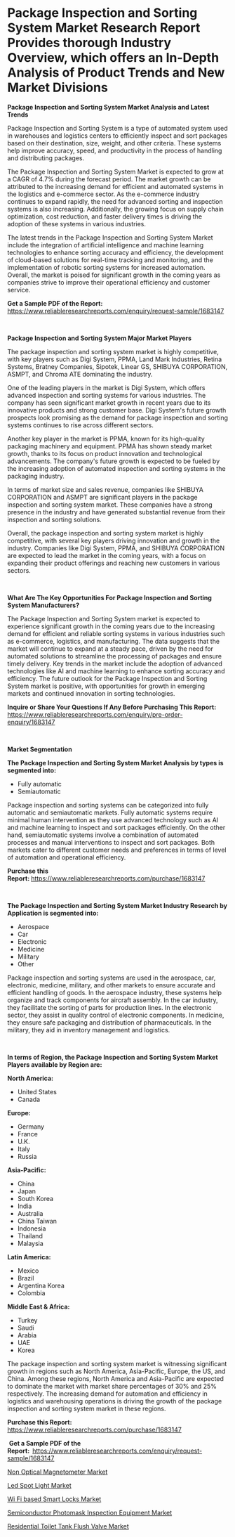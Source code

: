 <p><h1>Package Inspection and Sorting System Market Research Report Provides thorough Industry Overview, which offers an In-Depth Analysis of Product Trends and New Market Divisions</h1></p><p><strong>Package Inspection and Sorting System Market Analysis and Latest Trends</strong></p>
<p><p>Package Inspection and Sorting System is a type of automated system used in warehouses and logistics centers to efficiently inspect and sort packages based on their destination, size, weight, and other criteria. These systems help improve accuracy, speed, and productivity in the process of handling and distributing packages.</p><p>The Package Inspection and Sorting System Market is expected to grow at a CAGR of 4.7% during the forecast period. The market growth can be attributed to the increasing demand for efficient and automated systems in the logistics and e-commerce sector. As the e-commerce industry continues to expand rapidly, the need for advanced sorting and inspection systems is also increasing. Additionally, the growing focus on supply chain optimization, cost reduction, and faster delivery times is driving the adoption of these systems in various industries.</p><p>The latest trends in the Package Inspection and Sorting System Market include the integration of artificial intelligence and machine learning technologies to enhance sorting accuracy and efficiency, the development of cloud-based solutions for real-time tracking and monitoring, and the implementation of robotic sorting systems for increased automation. Overall, the market is poised for significant growth in the coming years as companies strive to improve their operational efficiency and customer service.</p></p>
<p><strong>Get a Sample PDF of the Report:&nbsp;</strong> <a href="https://www.reliableresearchreports.com/enquiry/request-sample/1683147">https://www.reliableresearchreports.com/enquiry/request-sample/1683147</a></p>
<p>&nbsp;</p>
<p><strong>Package Inspection and Sorting System Major Market Players</strong></p>
<p><p>The package inspection and sorting system market is highly competitive, with key players such as Digi System, PPMA, Land Mark Industries, Retina Systems, Bratney Companies, Sipotek, Linear GS, SHIBUYA CORPORATION, ASMPT, and Chroma ATE dominating the industry.</p><p>One of the leading players in the market is Digi System, which offers advanced inspection and sorting systems for various industries. The company has seen significant market growth in recent years due to its innovative products and strong customer base. Digi System's future growth prospects look promising as the demand for package inspection and sorting systems continues to rise across different sectors.</p><p>Another key player in the market is PPMA, known for its high-quality packaging machinery and equipment. PPMA has shown steady market growth, thanks to its focus on product innovation and technological advancements. The company's future growth is expected to be fueled by the increasing adoption of automated inspection and sorting systems in the packaging industry.</p><p>In terms of market size and sales revenue, companies like SHIBUYA CORPORATION and ASMPT are significant players in the package inspection and sorting system market. These companies have a strong presence in the industry and have generated substantial revenue from their inspection and sorting solutions.</p><p>Overall, the package inspection and sorting system market is highly competitive, with several key players driving innovation and growth in the industry. Companies like Digi System, PPMA, and SHIBUYA CORPORATION are expected to lead the market in the coming years, with a focus on expanding their product offerings and reaching new customers in various sectors.</p></p>
<p>&nbsp;</p>
<p><strong>What Are The Key Opportunities For Package Inspection and Sorting System Manufacturers?</strong></p>
<p><p>The Package Inspection and Sorting System market is expected to experience significant growth in the coming years due to the increasing demand for efficient and reliable sorting systems in various industries such as e-commerce, logistics, and manufacturing. The data suggests that the market will continue to expand at a steady pace, driven by the need for automated solutions to streamline the processing of packages and ensure timely delivery. Key trends in the market include the adoption of advanced technologies like AI and machine learning to enhance sorting accuracy and efficiency. The future outlook for the Package Inspection and Sorting System market is positive, with opportunities for growth in emerging markets and continued innovation in sorting technologies.</p></p>
<p><strong>Inquire or Share Your Questions If Any Before Purchasing This Report:</strong> <a href="https://www.reliableresearchreports.com/enquiry/pre-order-enquiry/1683147">https://www.reliableresearchreports.com/enquiry/pre-order-enquiry/1683147</a></p>
<p>&nbsp;</p>
<p><strong>Market Segmentation</strong></p>
<p><strong>The Package Inspection and Sorting System Market Analysis by types is segmented into:</strong></p>
<p><ul><li>Fully automatic</li><li>Semiautomatic</li></ul></p>
<p><p>Package inspection and sorting systems can be categorized into fully automatic and semiautomatic markets. Fully automatic systems require minimal human intervention as they use advanced technology such as AI and machine learning to inspect and sort packages efficiently. On the other hand, semiautomatic systems involve a combination of automated processes and manual interventions to inspect and sort packages. Both markets cater to different customer needs and preferences in terms of level of automation and operational efficiency.</p></p>
<p><strong>Purchase this Report:&nbsp;</strong><a href="https://www.reliableresearchreports.com/purchase/1683147">https://www.reliableresearchreports.com/purchase/1683147</a></p>
<p>&nbsp;</p>
<p><strong>The Package Inspection and Sorting System Market Industry Research by Application is segmented into:</strong></p>
<p><ul><li>Aerospace</li><li>Car</li><li>Electronic</li><li>Medicine</li><li>Military</li><li>Other</li></ul></p>
<p><p>Package inspection and sorting systems are used in the aerospace, car, electronic, medicine, military, and other markets to ensure accurate and efficient handling of goods. In the aerospace industry, these systems help organize and track components for aircraft assembly. In the car industry, they facilitate the sorting of parts for production lines. In the electronic sector, they assist in quality control of electronic components. In medicine, they ensure safe packaging and distribution of pharmaceuticals. In the military, they aid in inventory management and logistics.</p></p>
<p>&nbsp;</p>
<p><strong>In terms of Region, the Package Inspection and Sorting System Market Players available by Region are:</strong></p>
<p>
    <p> <strong> North America: </strong>
        <ul>
            <li>United States</li>
            <li>Canada</li>
        </ul>
        </p> 
    <p> <strong> Europe: </strong>
        <ul>
            <li>Germany</li>
            <li>France</li>
            <li>U.K.</li>
            <li>Italy</li>
            <li>Russia</li>
        </ul>
        </p> 
    <p> <strong> Asia-Pacific: </strong>
        <ul>
            <li>China</li>
            <li>Japan</li>
            <li>South Korea</li>
            <li>India</li>
            <li>Australia</li>
            <li>China Taiwan</li>
            <li>Indonesia</li>
            <li>Thailand</li>
            <li>Malaysia</li>
        </ul>
        </p> 
    <p> <strong> Latin America: </strong>
        <ul>
            <li>Mexico</li>
            <li>Brazil</li>
            <li>Argentina Korea</li>
            <li>Colombia</li>
        </ul>
        </p> 
    <p> <strong> Middle East & Africa: </strong>
        <ul>
            <li>Turkey</li>
            <li>Saudi</li>
            <li>Arabia</li>
            <li>UAE</li>
            <li>Korea</li>
        </ul>
    </p>
    </p>
<p><p>The package inspection and sorting system market is witnessing significant growth in regions such as North America, Asia-Pacific, Europe, the US, and China. Among these regions, North America and Asia-Pacific are expected to dominate the market with market share percentages of 30% and 25% respectively. The increasing demand for automation and efficiency in logistics and warehousing operations is driving the growth of the package inspection and sorting system market in these regions.</p></p>
<p><strong>Purchase this Report: </strong><a href="https://www.reliableresearchreports.com/purchase/1683147">https://www.reliableresearchreports.com/purchase/1683147</a></p>
<p>&nbsp;<strong>Get a Sample PDF of the Report:&nbsp;&nbsp;</strong><a href="https://www.reliableresearchreports.com/enquiry/request-sample/1683147">https://www.reliableresearchreports.com/enquiry/request-sample/1683147</a></p>
<p><strong></strong></p>
<p><p><a href="https://medium.com/@brendamoreno1988/non-optical-magnetometer-market-share-evolution-and-market-growth-trends-2024-2031-6db8c45d732e">Non Optical Magnetometer Market</a></p><p><a href="https://medium.com/@sarahhopkins94/led-spot-light-market-trends-and-market-analysis-forecasted-for-period-2024-2031-5d1d3ad1e614">Led Spot Light Market</a></p><p><a href="https://medium.com/@sarahhopkins94/wi-fi-based-smart-locks-market-exploring-market-share-market-trends-and-future-growth-022d55d2e6ac">Wi Fi based Smart Locks Market</a></p><p><a href="https://medium.com/@elizabethalexander97/semiconductor-photomask-inspection-equipment-nbsp-market-focuses-on-market-share-size-and-921f24a8b43f">Semiconductor Photomask Inspection Equipment Market</a></p><p><a href="https://github.com/nancykennedykellievqfqt2/Market-Research-Report-List-1/blob/main/residential-toilet-tank-flush-valve-market.md">Residential Toilet Tank Flush Valve Market</a></p></p>